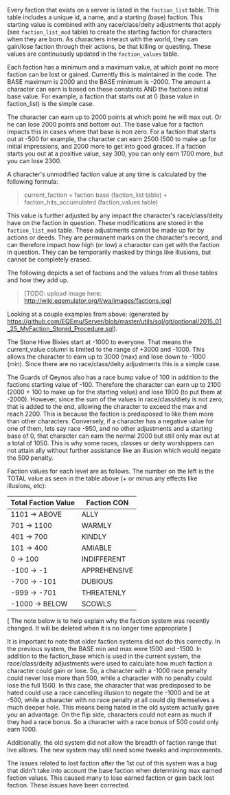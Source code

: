 Every faction that exists on a server is listed in the `faction_list` table.  This table includes a unique id, a name, and a starting (base) faction.  This starting value is combined with any race/class/deity adjustments that apply (see `faction_list_mod` table) to create the starting faction for characters when they are born.  As characters interact with the world, they can gain/lose faction through their actions, be that killing or questing.  These values are continuously updated in the `faction_values` table.

Each faction has a minimum and a maximum value, at which point no more faction can be lost or gained.  Currently this is maintained in the code.  The BASE maximum is 2000 and the BASE minimum is -2000.  The amount a character can earn is based on these constants AND the factions initial base value.  For example, a faction that starts out at 0 (base value in faction_list) is the simple case. 

The character can earn up to 2000 points at which point he will max out.  Or he can lose 2000 points and bottom out.  The base value for a faction impacts this in cases where that base is non zero.  For a faction that starts out at -500 for example, the character can earn 2500 (500 to make up for initial impressions, and 2000 more to get into good graces.  If a faction starts you out at a positive value, say 300, you can only earn 1700 more, but you can lose 2300.

A character's unmodified faction value at any time is calculated by the following formula:

> current_faction  = faction base (faction_list table) + faction_hits_accumulated (faction_values table)

This value is further adjusted by any impact the character's race/class/deity have on the faction in question.  These modifications are stored in the `faction_list_mod` table.  These adjustments cannot be made up for by actions or deeds.  They are permanent marks on the character's record, and can therefore impact how high (or low) a character can get with the faction in question.  They can be temporarily masked by things like illusions, but cannot be completely erased.

The following depicts a set of factions and the values from all these tables and how they add up.

>[TODO: upload image here: http://wiki.eqemulator.org/l/wa/images/factions.jpg]

Looking at a couple examples from above: (generated by https://github.com/EQEmu/Server/blob/master/utils/sql/git/optional/2015_01_25_MyFaction_Stored_Procedure.sql).

The Stone Hive Bixies start at -1000 to everyone.  That means the current_value column is limited to the range of +3000 and -1000.  This allows the character to earn up to 3000 (max) and lose down to -1000 (min).  Since there are no race/class/deity adjustments this is a simple case.

The Guards of Qeynos also has a race bump value of 100 in addition to the factions starting value of -100.  Therefore the character can earn up to 2100 (2000 + 100 to make up for the starting value) and lose 1900 (to put them at -2000).  However, since the sum of the values in race/class/diety is not zero, that is added to the end, allowing the character to exceed the max and reach 2200.  This is because the faction is predisposed to like them more than other characters.  Conversely, if a character has a negative value for one of them, lets say race -950, and no other adjustments and a starting base of 0, that character can earn the normal 2000 but still only max out at a total of 1050.  This is why some races, classes or deity worshippers can not attain ally without further assistance like an illusion which would negate the 500 penalty.

Faction values for each level are as follows.  The number on the left is the TOTAL value as seen in the table above (+ or minus any effects like illusions, etc):

|Total Faction Value|Faction CON|
|-------------------|-----------|
|1101 -> ABOVE  |ALLY|
|701 -> 1100 	|WARMLY|
|401 -> 700 	|KINDLY|
|101 -> 400 	|AMIABLE|
|0 -> 100 	|INDIFFERENT|
|-100 -> -1 	|APPREHENSIVE|
|-700 -> -101 	|DUBIOUS|
|-999 -> -701 	|THREATENLY|
|-1000 -> BELOW 	|SCOWLS|

[ The note below is to help explain why the faction system was recently changed.  It will be deleted when it is no longer time appropriate ]

It is important to note that older faction systems did not do this correctly.  In the previous system, the BASE min and max were 1500 and -1500.  In addition to the faction_base which is used in the current system, the race/class/deity adjustments were used to calculate how much faction a character could gain or lose.  So, a character with a -1000 race penalty could never lose more than 500, while a character with no penalty could lose the full 1500.  In this case, the character that was predisposed to be hated could use a race cancelling illusion to negate the -1000 and be at -500, while a character with no race penalty at all could dig themselves a much deeper hole.  This means being hated in the old system actually gave you an advantage.  On the flip side, characters could not earn as much if they had a race bonus.  So a character with a race bonus of 500 could only earn 1000.

Additionally, the old system did not allow the breadth of faction range that live allows. The new system may still need some tweaks and improvements.

The issues related to lost faction after the 1st cut of this system was a bug that didn't take into account the base faction when determining max earned faction values.  This caused many to lose earned faction or gain back lost faction.  These issues have been corrected.